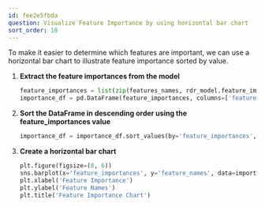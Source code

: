 ```yaml
---
id: fee2e5fbda
question: Visualize Feature Importance by using horizontal bar chart
sort_order: 18
---
```


To make it easier to determine which features are important, we can use a horizontal bar chart to illustrate feature importance sorted by value.

1. **Extract the feature importances from the model**

    ```python
    feature_importances = list(zip(features_names, rdr_model.feature_importances_))
    importance_df = pd.DataFrame(feature_importances, columns=['feature_names', 'feature_importances'])
    ```

2. **Sort the DataFrame in descending order using the feature_importances value**

    ```python
    importance_df = importance_df.sort_values(by='feature_importances', ascending=False)
    ```

3. **Create a horizontal bar chart**

    ```python
    plt.figure(figsize=(8, 6))
    sns.barplot(x='feature_importances', y='feature_names', data=importance_df, palette='Blues_r')
    plt.xlabel('Feature Importance')
    plt.ylabel('Feature Names')
    plt.title('Feature Importance Chart')
    ```

